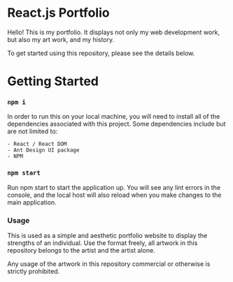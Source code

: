 # React.js Portfolio

Hello! This is my portfolio. It displays not only my web development work, but also my art work, and my history. 

To get started using this repository, please see the details below.

# Getting Started

### `npm i`

In order to run this on your local machine, you will need to install all of the dependencies associated with this project. Some dependencies include but are not limited to: 

    - React / React DOM
    - Ant Design UI package
    - NPM 

### `npm start`

Run npm start to start the application up. You will see any lint errors in the console, and the local host will also reload when you make changes to the main application. 

### Usage

This is used as a simple and aesthetic portfolio website to display the strengths of an individual. Use the format freely, all artwork in this repository belongs to the artist and the artist alone.

Any usage of the artwork in this repository commercial or otherwise is strictly prohibited.